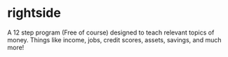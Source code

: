 # rightside
A 12 step program (Free of course) designed to teach relevant topics of money.  Things like income, jobs, credit scores, assets, savings, and much more!
